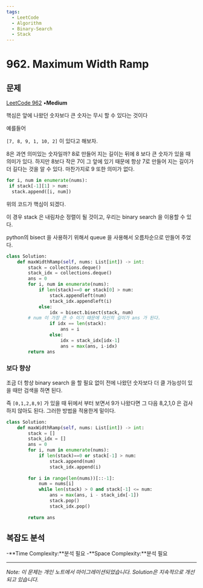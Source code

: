 ```yaml
---
tags:
  - LeetCode
  - Algorithm
  - Binary-Search
  - Stack
---
```


# 962. Maximum Width Ramp

## 문제

[LeetCode 962](https://leetcode.com/problems/maximum-width-ramp/) •**Medium**

핵심은 앞에 나왔던 숫자보다 큰 숫자는 무시 할 수 있다는 것이다

예를들어

`[7, 8, 9, 1, 10, 2]` 이 있다고 해보자.

8은 과연 의미있는 숫자일까? 8로 만들어 지는 길이는 뒤에 8 보다 큰 숫자가 있을 때 의미가 있다. 하지만 8보다 작은 7이 그 앞에 있기 때문에 항상 7로 만들어 지는 길이가 더 길다는 것을 알 수 있다. 마찬가지로 9 또한 의미가 없다.

```python
for i, num in enumerate(nums):
 if stack[-1][1] > num:
  stack.append([i, num])
```

위의 코드가 핵심이 되겠다.

이 경우 stack 은 내림차순 정렬이 될 것이고, 우리는 binary search 을 이용할 수 있다.

python의 bisect 을 사용하기 위해서 queue 을 사용해서 오름차순으로 만들어 주었다.

```python
class Solution:
    def maxWidthRamp(self, nums: List[int]) -> int:
        stack = collections.deque()
        stack_idx = collections.deque()
        ans = 0
        for i, num in enumerate(nums):
            if len(stack)==0 or stack[0] > num:
                stack.appendleft(num)
                stack_idx.appendleft(i)
            else:
                idx = bisect.bisect(stack, num)
        # num 이 가장 큰 수 이기 때문에 자신의 길이가 ans 가 된다.
                if idx == len(stack):
                    ans = i
                else:
                    idx = stack_idx[idx-1] 
                    ans = max(ans, i-idx)
        return ans
```

### 보다 향상

조금 더 항상 binary search 을 할 필요 없이 전에 나왔던 숫자보다 더 클 가능성이 있을 때만 검색을 하면 된다.

즉 `[0,1,2,8,9]` 가 있을 때 뒤에서 부터 보면서 9가 나왔다면 그 다음 8,2,1,0 은 검사하지 않아도 된다. 그러한 방법을 적용한게 밑이다.

```python
class Solution:
    def maxWidthRamp(self, nums: List[int]) -> int:
        stack = []
        stack_idx = []
        ans = 0
        for i, num in enumerate(nums):
            if len(stack)==0 or stack[-1] > num:
                stack.append(num)
                stack_idx.append(i)
           
        for i in range(len(nums))[::-1]:
            num = nums[i]
            while len(stack) > 0 and stack[-1] <= num:
                ans = max(ans, i - stack_idx[-1])
                stack.pop()
                stack_idx.pop()
            
        return ans
```

## 복잡도 분석

-**Time Complexity:**분석 필요
-**Space Complexity:**분석 필요

---

*Note: 이 문제는 개인 노트에서 마이그레이션되었습니다. Solution은 지속적으로 개선되고 있습니다.*
